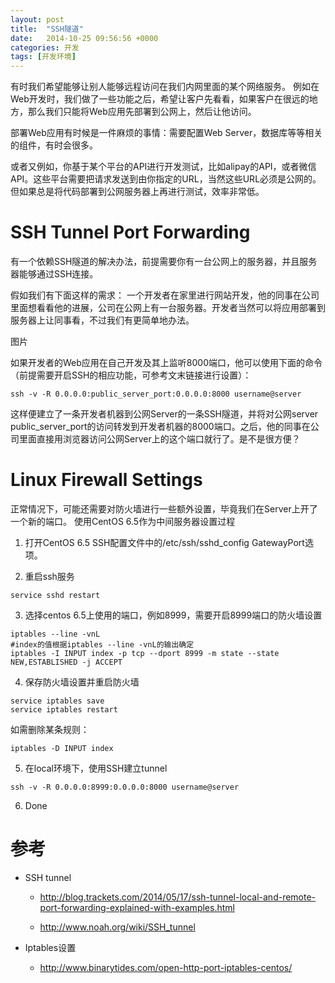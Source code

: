 ```yaml
---
layout: post
title:  "SSH隧道"
date:   2014-10-25 09:56:56 +0000
categories: 开发
tags: [开发环境]
---
```


有时我们希望能够让别人能够远程访问在我们内网里面的某个网络服务。 例如在Web开发时，我们做了一些功能之后，希望让客户先看看，如果客户在很远的地方，那么我们只能将Web应用先部署到公网上，然后让他访问。

部署Web应用有时候是一件麻烦的事情：需要配置Web Server，数据库等等相关的组件，有时会很多。

或者又例如，你基于某个平台的API进行开发测试，比如alipay的API，或者微信API。这些平台需要把请求发送到由你指定的URL，当然这些URL必须是公网的。但如果总是将代码部署到公网服务器上再进行测试，效率非常低。

# SSH Tunnel Port Forwarding 

有一个依赖SSH隧道的解决办法，前提需要你有一台公网上的服务器，并且服务器能够通过SSH连接。 

假如我们有下面这样的需求： 一个开发者在家里进行网站开发，他的同事在公司里面想看看他的进展，公司在公网上有一台服务器。开发者当然可以将应用部署到服务器上让同事看，不过我们有更简单地办法。

图片

如果开发者的Web应用在自己开发及其上监听8000端口，他可以使用下面的命令（前提需要开启SSH的相应功能，可参考文末链接进行设置）：

```shell
ssh -v -R 0.0.0.0:public_server_port:0.0.0.0:8000 username@server
```

这样便建立了一条开发者机器到公网Server的一条SSH隧道，并将对公网server public_server_port的访问转发到开发者机器的8000端口。之后，他的同事在公司里面直接用浏览器访问公网Server上的这个端口就行了。是不是很方便？ 

# Linux Firewall Settings 

正常情况下，可能还需要对防火墙进行一些额外设置，毕竟我们在Server上开了一个新的端口。 使用CentOS 6.5作为中间服务器设置过程 

1. 打开CentOS 6.5 SSH配置文件中的/etc/ssh/sshd_config GatewayPort选项。 

2. 重启ssh服务
``` shell
service sshd restart
```

3. 选择centos 6.5上使用的端口，例如8999，需要开启8999端口的防火墙设置

``` shell
iptables --line -vnL
#index的值根据iptables --line -vnL的输出确定
iptables -I INPUT index -p tcp --dport 8999 -m state --state NEW,ESTABLISHED -j ACCEPT
```

4. 保存防火墙设置并重启防火墙

``` shell
service iptables save
service iptables restart
```

如需删除某条规则：

``` shell
iptables -D INPUT index
```

5. 在local环境下，使用SSH建立tunnel

``` shell
ssh -v -R 0.0.0.0:8999:0.0.0.0:8000 username@server
```

6. Done 

# 参考 

* SSH tunnel

    *  http://blog.trackets.com/2014/05/17/ssh-tunnel-local-and-remote-port-forwarding-explained-with-examples.html

    * http://www.noah.org/wiki/SSH_tunnel 

* Iptables设置 

    * http://www.binarytides.com/open-http-port-iptables-centos/
